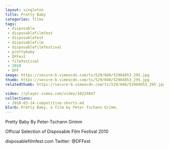```yaml
---
layout: singleton
title: Pretty Baby
categories: films
tags:
 - disposable
 - disposablefilmfest
 - disposablefest
 - disposablefilm
 - disposablefilmfestival
 - prettybaby
 - DFFest
 - filmfestival
 - 2010
 - DFF
image: https://secure-b.vimeocdn.com/ts/529/040/52904053_295.jpg
thumb: https://secure-b.vimeocdn.com/ts/529/040/52904053_295.jpg
relatedthumb: https://secure-b.vimeocdn.com/ts/529/040/52904053_295.jpg

video: //player.vimeo.com/video/10224847
collections:
 - 2010-03-24-competitive-shorts.md
blurb: Pretty Baby, a film by Peter-Tschann Grimm.
---
```


Pretty Baby
By Peter-Tschann Grimm

Official Selection of Disposable Film Festival 2010

disposablefilmfest.com
Twitter: @DFFest